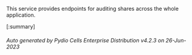 






This service provides endpoints for auditing shares across the whole application.

[:summary]

###### Auto generated by Pydio Cells Enterprise Distribution v4.2.3 on 26-Jun-2023
